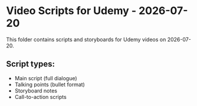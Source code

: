 # Video Scripts for Udemy - 2026-07-20

This folder contains scripts and storyboards for Udemy videos on 2026-07-20.

## Script types:
- Main script (full dialogue)
- Talking points (bullet format)
- Storyboard notes
- Call-to-action scripts
